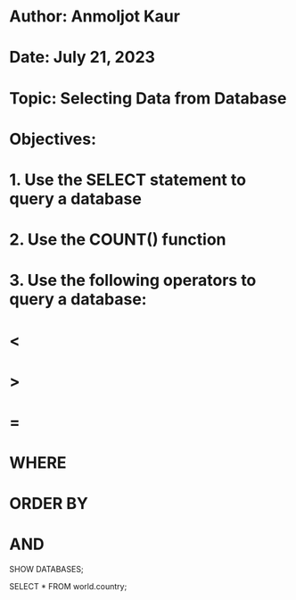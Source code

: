 # Author: Anmoljot Kaur
# Date: July 21, 2023
# Topic: Selecting Data from Database
# Objectives:
#   1. Use the SELECT statement to query a database
#   2. Use the COUNT() function
#   3. Use the following operators to query a database:
#       <
#       >
#       =
#       WHERE
#       ORDER BY
#       AND

SHOW DATABASES; 

SELECT * FROM world.country;

